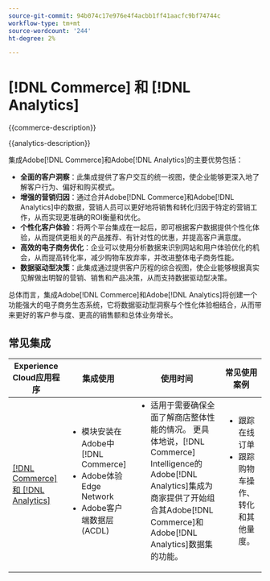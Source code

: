 ```yaml
---
source-git-commit: 94b074c17e976e4f4acbb1ff41aacfc9bf74744c
workflow-type: tm+mt
source-wordcount: '244'
ht-degree: 2%

---
```



# [!DNL Commerce] 和 [!DNL Analytics]

{{commerce-description}}

{{analytics-description}}

集成Adobe[!DNL Commerce]和Adobe[!DNL Analytics]的主要优势包括：

+ **全面的客户洞察**：此集成提供了客户交互的统一视图，使企业能够更深入地了解客户行为、偏好和购买模式。
+ **增强的营销归因**：通过合并Adobe[!DNL Commerce]和Adobe[!DNL Analytics]中的数据，营销人员可以更好地将销售和转化归因于特定的营销工作，从而实现更准确的ROI衡量和优化。
+ **个性化客户体验**：将两个平台集成在一起后，即可根据客户数据提供个性化体验，从而提供更相关的产品推荐、有针对性的优惠，并提高客户满意度。
+ **高效的电子商务优化**：企业可以使用分析数据来识别网站和用户体验优化的机会，从而提高转化率，减少购物车放弃率，并改进整体电子商务性能。
+ **数据驱动型决策**：此集成通过提供客户历程的综合视图，使企业能够根据真实见解做出明智的营销、销售和产品决策，从而支持数据驱动型决策。

总体而言，集成Adobe[!DNL Commerce]和Adobe[!DNL Analytics]将创建一个功能强大的电子商务生态系统，它将数据驱动型洞察与个性化体验相结合，从而带来更好的客户参与度、更高的销售额和总体业务增长。

## 常见集成

<table>
    <thead>
        <tr>
            <th>Experience Cloud应用程序</th>
            <th>集成使用</th>
            <th>使用时间</th>
            <th>常见使用案例</th>
        </tr>
    </thead>
    <tbody>
        <tr>
            <td>
                <a href="../../integrations/tutorials/analytics-commerce/analytics-commerce.md" target="_blank" rel="noreferrer">[!DNL Commerce] 和 [!DNL Analytics]</a>
            </td>
            <td>
                <ul style="margin-top: 0;">
                    <li>模块安装在Adobe中 [!DNL Commerce]</li>
                    <li>Adobe体验Edge Network</li>
                    <li>Adobe客户端数据层(ACDL)</li>
                </ul>
            </td>
            <td>
                <ul style="margin-top: 0;">
                    <li>适用于需要确保全面了解商店整体性能的情况。 更具体地说，[!DNL Commerce] Intelligence的Adobe[!DNL Analytics]集成为商家提供了开始组合其Adobe[!DNL Commerce]和Adobe[!DNL Analytics]数据集的功能。</li>
                </ul>
            </td>
            <td>
                <ul style="margin-top: 0;">
                    <li>跟踪在线订单</li>
                    <li>跟踪购物车操作、转化和其他量度。</li>
                </ul>
            </td>
        </tr>        
    </tbody>
</table>
